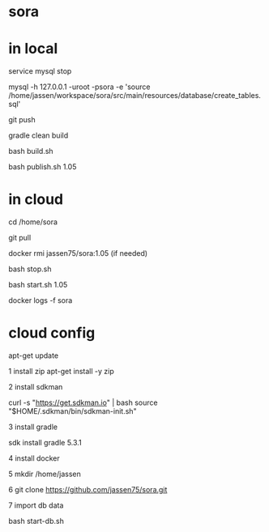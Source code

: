 # sora

# in local

service mysql stop

mysql -h 127.0.0.1 -uroot -psora -e 'source /home/jassen/workspace/sora/src/main/resources/database/create_tables.sql'

git push

gradle clean build

bash build.sh

bash publish.sh 1.05



# in cloud

cd /home/sora

git pull

docker rmi jassen75/sora:1.05 (if needed)

bash stop.sh

bash start.sh 1.05

docker logs -f sora

# cloud config

apt-get update

1  install zip
apt-get install -y zip

2 install sdkman

curl -s "https://get.sdkman.io" | bash
source "$HOME/.sdkman/bin/sdkman-init.sh"

3 install gradle

sdk install gradle 5.3.1

4 install docker

5 mkdir /home/jassen


6  git clone https://github.com/jassen75/sora.git


7  import db data

bash start-db.sh

